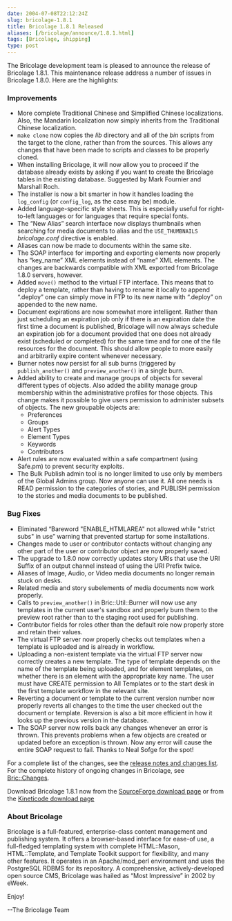 ```yaml
--- 
date: 2004-07-08T22:12:24Z
slug: bricolage-1.8.1
title: Bricolage 1.8.1 Released
aliases: [/bricolage/announce/1.8.1.html]
tags: [Bricolage, shipping]
type: post
---
```


The Bricolage development team is pleased to announce the release of Bricolage
1.8.1. This maintenance release address a number of issues in Bricolage 1.8.0.
Here are the highlights:

### Improvements

-   More complete Traditional Chinese and Simplified Chinese localizations.
    Also, the Mandarin localization now simply inherits from the Traditional
    Chinese localization.
-   `make clone` now copies the *lib* directory and all of the *bin* scripts
    from the target to the clone, rather than from the sources. This allows any
    changes that have been made to scripts and classes to be properly cloned.
-   When installing Bricolage, it will now allow you to proceed if the database
    already exists by asking if you want to create the Bricolage tables in the
    existing database. Suggested by Mark Fournier and Marshall Roch.
-   The installer is now a bit smarter in how it handles loading the
    `log_config` (or `config_log`, as the case may be) module.
-   Added language-specific style sheets. This is especially useful for
    right-to-left languages or for languages that require special fonts.
-   The “New Alias” search interface now displays thumbnails when searching for
    media documents to alias and the `USE_THUMBNAILS` *bricolage.conf* directive
    is enabled.
-   Aliases can now be made to documents within the same site.
-   The SOAP interface for importing and exporting elements now properly has
    “key\_name” XML elements instead of “name” XML elements. The changes are
    backwards compatible with XML exported from Bricolage 1.8.0 servers,
    however.
-   Added `move()` method to the virtual FTP interface. This means that to
    deploy a template, rather than having to rename it locally to append
    “.deploy” one can simply move in FTP to its new name with “.deploy” on
    appended to the new name.
-   Document expirations are now somewhat more intelligent. Rather than just
    scheduling an expiration job only if there is an expiration date the first
    time a document is published, Bricolage will now always schedule an
    expiration job for a document provided that one does not already exist
    (scheduled or completed) for the same time and for one of the file resources
    for the document. This should allow people to more easily and arbitrarily
    expire content whenever necessary.
-   Burner notes now persist for all sub burns (triggered by `publish_another()`
    and `preview_another()` in a single burn.
-   Added ability to create and manage groups of objects for several different
    types of objects. Also added the ability manage group membership within the
    administrative profiles for those objects. This change makes it possible to
    give users permission to administer subsets of objects. The new groupable
    objects are:
    -   Preferences
    -   Groups
    -   Alert Types
    -   Element Types
    -   Keywords
    -   Contributors
-   Alert rules are now evaluated within a safe compartment (using Safe.pm) to
    prevent security exploits.
-   The Bulk Publish admin tool is no longer limited to use only by members of
    the Global Admins group. Now anyone can use it. All one needs is READ
    permission to the categories of stories, and PUBLISH permission to the
    stories and media documents to be published.

### Bug Fixes

-   Eliminated “Bareword "ENABLE\_HTMLAREA" not allowed while "strict subs" in
    use” warning that prevented startup for some installations.
-   Changes made to user or contributor contacts without changing any other part
    of the user or contributor object are now properly saved.
-   The upgrade to 1.8.0 now correctly updates story URIs that use the URI
    Suffix of an output channel instead of using the URI Prefix twice.
-   Aliases of Image, Audio, or Video media documents no longer remain stuck on
    desks.
-   Related media and story subelements of media documents now work properly.
-   Calls to `preview_another()` in Bric::Util::Burner will now use any
    templates in the current user's sandbox and properly burn them to the
    preview root rather than to the staging root used for publishing.
-   Contributor fields for roles other than the default role now properly store
    and retain their values.
-   The virtual FTP server now properly checks out templates when a template is
    uploaded and is already in workflow.
-   Uploading a non-existent template via the virtual FTP server now correctly
    creates a new template. The type of template depends on the name of the
    template being uploaded, and for element templates, on whether there is an
    element with the appropriate key name. The user must have CREATE permission
    to All Templates or to the start desk in the first template workflow in the
    relevant site.
-   Reverting a document or template to the current version number now properly
    reverts all changes to the time the user checked out the document or
    template. Reversion is also a bit more efficient in how it looks up the
    previous version in the database.
-   The SOAP server now rolls back any changes whenever an error is thrown. This
    prevents problems when a few objects are created or updated before an
    exception is thrown. Now any error will cause the entire SOAP request to
    fail. Thanks to Neal Sofge for the spot!

For a complete list of the changes, see the [release notes and changes list].
For the complete history of ongoing changes in Bricolage, see [Bric::Changes].

Download Bricolage 1.8.1 now from the [SourceForge download page] or from the
[Kineticode download page]

### About Bricolage

Bricolage is a full-featured, enterprise-class content management and publishing
system. It offers a browser-based interface for ease-of use, a full-fledged
templating system with complete HTML::Mason, HTML::Template, and Template
Toolkit support for flexibility, and many other features. It operates in an
Apache/mod\_perl environment and uses the PostgreSQL RDBMS for its repository. A
comprehensive, actively-developed open source CMS, Bricolage was hailed as “Most
Impressive” in 2002 by eWeek.

Enjoy!

--The Bricolage Team

  [release notes and changes list]: http://sourceforge.net/project/shownotes.php?release_id=251820
    "Read the 1.8.1 rlease notes and changes"
  [Bric::Changes]: http://www.bricolage.cc/docs/api/current/Bric::Changes "See
    Bric::Changes"
  [SourceForge download page]: http://sourceforge.net/project/showfiles.php?group_id=34789
    "Download 1.8.1 from SourceForge"
  [Kineticode download page]: http://www.kineticode.com/bricolage/index2.html
    "Download 1.8.1 from Kineticode"
